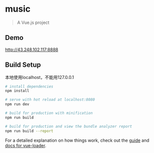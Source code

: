 # music

> A Vue.js project

## Demo

http://43.248.102.117:8888

## Build Setup

本地使用localhost，不能用127.0.0.1

``` bash
# install dependencies
npm install

# serve with hot reload at localhost:8080
npm run dev

# build for production with minification
npm run build

# build for production and view the bundle analyzer report
npm run build --report
```

For a detailed explanation on how things work, check out the [guide](http://vuejs-templates.github.io/webpack/) and [docs for vue-loader](http://vuejs.github.io/vue-loader).
